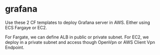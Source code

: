 # grafana

Use these 2 CF templates to deploy Grafana server in AWS. Either using ECS Fargaye or EC2. 

For Fargate, we can define ALB in public or private subnet.
For EC2, we deploy in a private subnet and access though OpenVpn or AWS Client Vpn Endpoint.
